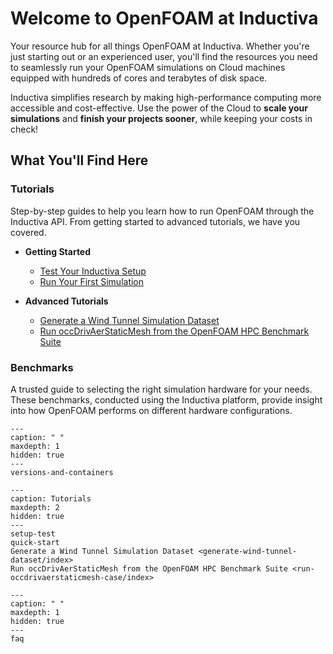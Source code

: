 # Welcome to OpenFOAM at Inductiva 
Your resource hub for all things OpenFOAM at Inductiva. Whether you're just starting out or an experienced user, you'll find the resources you need to seamlessly run your OpenFOAM simulations on Cloud machines equipped with hundreds of cores and terabytes of disk space.

Inductiva simplifies research by making high-performance computing more accessible and cost-effective. Use the power of the Cloud to **scale your simulations** and **finish your projects sooner**, while keeping your costs in check! 

## What You'll Find Here

### Tutorials
Step-by-step guides to help you learn how to run OpenFOAM through the Inductiva API. From getting started to advanced tutorials, we have you covered.

* **Getting Started**
    - [Test Your Inductiva Setup](https://inductiva.ai/guides/openfoam/setup-test)
    - [Run Your First Simulation](https://inductiva.ai/guides/openfoam/quick-start)

* **Advanced Tutorials**
    - [Generate a Wind Tunnel Simulation Dataset](https://inductiva.ai/guides/openfoam/generate-wind-tunnel-dataset/index)
    - [Run occDrivAerStaticMesh from the OpenFOAM HPC Benchmark Suite](https://inductiva.ai/guides/openfoam/run-occdrivaerstaticmesh-case/index)

### Benchmarks
A trusted guide to selecting the right simulation hardware for your needs. These benchmarks, conducted using the Inductiva platform, provide insight into how OpenFOAM performs on different hardware configurations.

```{toctree}
---
caption: " "
maxdepth: 1
hidden: true
---
versions-and-containers
```

```{toctree}
---
caption: Tutorials
maxdepth: 2
hidden: true
---
setup-test
quick-start
Generate a Wind Tunnel Simulation Dataset <generate-wind-tunnel-dataset/index>
Run occDrivAerStaticMesh from the OpenFOAM HPC Benchmark Suite <run-occdrivaerstaticmesh-case/index>
```

```{toctree}
---
caption: " "
maxdepth: 1
hidden: true
---
faq
```


